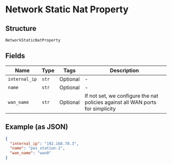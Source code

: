 
# Network Static Nat Property

## Structure

`NetworkStaticNatProperty`

## Fields

| Name | Type | Tags | Description |
|  --- | --- | --- | --- |
| `internal_ip` | `str` | Optional | - |
| `name` | `str` | Optional | - |
| `wan_name` | `str` | Optional | If not set, we configure the nat policies against all WAN ports for simplicity |

## Example (as JSON)

```json
{
  "internal_ip": "192.168.70.3",
  "name": "pos_station-1",
  "wan_name": "wan0"
}
```

